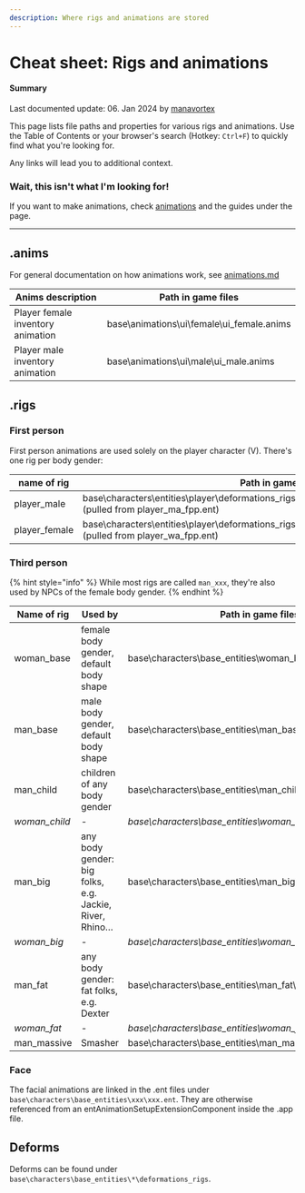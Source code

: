 ```yaml
---
description: Where rigs and animations are stored
---
```


# Cheat sheet: Rigs and animations

#### Summary

Last documented update: 06. Jan 2024 by [manavortex](https://app.gitbook.com/u/NfZBoxGegfUqB33J9HXuCs6PVaC3 "mention")

This page lists file paths and properties for various rigs and animations. Use the Table of Contents or your browser's search (Hotkey: `Ctrl+F`) to quickly find what you're looking for.&#x20;

Any links will lead you to additional context.

### Wait, this isn't what I'm looking for!

If you want to make animations, check [animations](../modding-guides/animations/ "mention") and the guides under the page.

***

## .anims

For general documentation on how animations work, see [animations.md](../animations.md "mention")

| Anims description                 | Path in game files                         |
| --------------------------------- | ------------------------------------------ |
| Player female inventory animation | base\animations\ui\female\ui\_female.anims |
| Player male inventory animation   | base\animations\ui\male\ui\_male.anims     |

## .rigs

### First person

First person animations are used solely on the player character (V). There's one rig per body gender:

<table><thead><tr><th width="226">name of rig</th><th>Path in game files</th></tr></thead><tbody><tr><td>player_male</td><td>base\characters\entities\player\deformations_rigs_ma\player_man_fpp_deformations.rig<br>(pulled from player_ma_fpp.ent)</td></tr><tr><td>player_female</td><td>base\characters\entities\player\deformations_rigs_wa\player_woman_base_deformations.rig<br>(pulled from player_wa_fpp.ent)</td></tr></tbody></table>

### Third person

{% hint style="info" %}
While most rigs are called `man_xxx`, they're also used by NPCs of the female body gender.
{% endhint %}

<table><thead><tr><th width="230.33333333333331">Name of rig</th><th>Used by</th><th>Path in game files</th></tr></thead><tbody><tr><td>woman_base</td><td>female body gender, default body shape</td><td>base\characters\base_entities\woman_base\woman_base.rig</td></tr><tr><td>man_base</td><td>male body gender, default body shape</td><td>base\characters\base_entities\man_base\man_base.rig</td></tr><tr><td>man_child</td><td>children of any body gender </td><td>base\characters\base_entities\man_child\man_child.rig</td></tr><tr><td><em>woman_child</em></td><td><em>-</em></td><td><em>base\characters\base_entities\woman_child\woman_child.rig</em></td></tr><tr><td>man_big</td><td>any body gender: big folks, e.g. Jackie, River, Rhino…</td><td>base\characters\base_entities\man_big\man_big.rig</td></tr><tr><td><em>woman_big</em></td><td><em>-</em></td><td><em>base\characters\base_entities\woman_big\woman_big.rig</em></td></tr><tr><td>man_fat</td><td>any body gender: fat folks, e.g. Dexter</td><td>base\characters\base_entities\man_fat\man_fat.rig</td></tr><tr><td><em>woman_fat</em></td><td><em>-</em></td><td><em>base\characters\base_entities\woman_fat\woman_fat.rig</em></td></tr><tr><td>man_massive</td><td>Smasher</td><td>base\characters\base_entities\man_massive\man_massive.rig</td></tr></tbody></table>

### Face

The facial animations are linked in the .ent files under `base\characters\base_entities\xxx\xxx.ent`. They are otherwise referenced from an entAnimationSetupExtensionComponent inside the .app file.

## Deforms

Deforms can be found under `base\characters\base_entities\*\deformations_rigs`.
